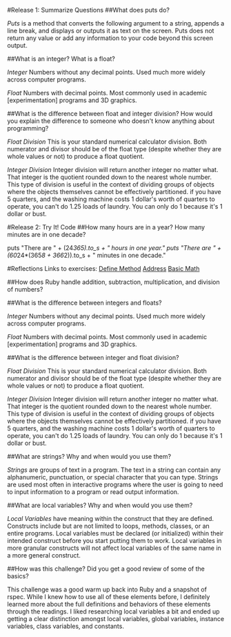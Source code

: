 #Release 1: Summarize Questions
##What does puts do?

*Puts* is a method that converts the following argument to a string, appends a line break, and displays or outputs it as text on the screen.  Puts does not return any value or add any information to your code beyond this screen output.

##What is an integer? What is a float?

*Integer* 
Numbers without any decimal points. Used much more widely across computer programs.

*Float*
Numbers with decimal points.  Most commonly used in academic [experimentation] programs and 3D graphics.  


##What is the difference between float and integer division? How would you explain the difference to someone who doesn't know anything about programming?

*Float Division*
This is your standard numerical calculator division.  Both numerator and divisor should be of the float type (despite whether they are whole values or not) to produce a float quotient.  

*Integer Division*
Integer division will return another integer no matter what.  That integer is the quotient rounded down to the nearest whole number.  This type of division is useful in the context of dividing groups of objects where the objects themselves cannot be effectively partitioned.  if you have 5 quarters, and the washing machine costs 1 dollar's worth of quarters to operate, you can't do 1.25 loads of laundry.  You can only do 1 because it's 1 dollar or bust.


#Release 2: Try It! Code
##How many hours are in a year?  How many minutes are in one decade?

puts "There are " + (24*365).to_s + " hours in one year."
puts "There are " + (60*24*(365*8 + 366*2)).to_s + " minutes in one decade."


#Reflections
Links to exercises:
[Define Method](https://github.com/elizlalala/phase-0/blob/master/week-4/define-method/my_solution.rb)
[Address](https://github.com/elizlalala/phase-0/blob/master/week-4/address/my_solution.rb)
[Basic Math](https://github.com/elizlalala/phase-0/blob/master/week-4/math/my_solution.rb)


##How does Ruby handle addition, subtraction, multiplication, and division of numbers?


##What is the difference between integers and floats?

*Integer* 
Numbers without any decimal points. Used much more widely across computer programs.

*Float*
Numbers with decimal points.  Most commonly used in academic [experimentation] programs and 3D graphics.

##What is the difference between integer and float division?

*Float Division*
This is your standard numerical calculator division.  Both numerator and divisor should be of the float type (despite whether they are whole values or not) to produce a float quotient.  

*Integer Division*
Integer division will return another integer no matter what.  That integer is the quotient rounded down to the nearest whole number.  This type of division is useful in the context of dividing groups of objects where the objects themselves cannot be effectively partitioned.  if you have 5 quarters, and the washing machine costs 1 dollar's worth of quarters to operate, you can't do 1.25 loads of laundry.  You can only do 1 because it's 1 dollar or bust.

##What are strings? Why and when would you use them?

*Strings* are groups of text in a program.  The text in a string can contain any alphanumeric, punctuation, or special character that you can type.  Strings are used most often in interactive programs where the user is going to need to input information to a program or read output information.

##What are local variables? Why and when would you use them?

*Local Variables* have meaning within the construct that they are defined.  Constructs include but are not limited to loops, methods, classes, or an entire programs.  Local variables must be declared (or initialized) within their intended construct before you start putting them to work.  Local variables in more granular constructs will not affect local variables of the same name in a more general construct.

##How was this challenge? Did you get a good review of some of the basics?

This challenge was a good warm up back into Ruby and a snapshot of rspec.  While I knew how to use all of these elements before, I definitely learned more about the full definitions and behaviors of these elements through the readings.  I liked researching local variables a bit and ended up getting a clear distinction amongst local variables, global variables, instance variables, class variables, and constants.


